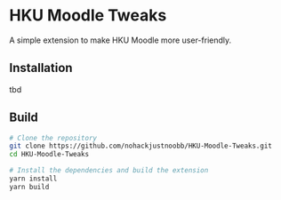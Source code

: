 # HKU Moodle Tweaks

A simple extension to make HKU Moodle more user-friendly.

## Installation

tbd

## Build

```bash
# Clone the repository
git clone https://github.com/nohackjustnoobb/HKU-Moodle-Tweaks.git
cd HKU-Moodle-Tweaks

# Install the dependencies and build the extension
yarn install
yarn build
```
